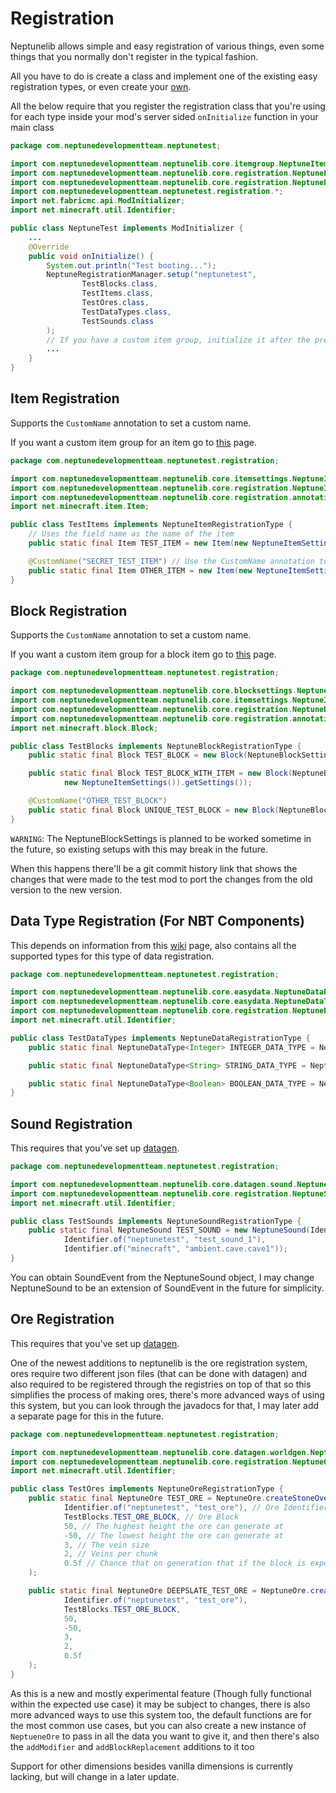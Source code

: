 # Registration

Neptunelib allows simple and easy registration of various things, even some things that you normally don't register in the typical fashion.

All you have to do is create a class and implement one of the existing easy registration types, or even create your [own](%wiki%/custom_registration_types).

All the below require that you register the registration class that you're using for each type inside your mod's server sided `onInitialize` function in your main class
````java
package com.neptunedevelopmentteam.neptunetest;

import com.neptunedevelopmentteam.neptunelib.core.itemgroup.NeptuneItemGroup;
import com.neptunedevelopmentteam.neptunelib.core.registration.NeptuneEasyRegistrationType;
import com.neptunedevelopmentteam.neptunelib.core.registration.NeptuneRegistrationManager;
import com.neptunedevelopmentteam.neptunetest.registration.*;
import net.fabricmc.api.ModInitializer;
import net.minecraft.util.Identifier;

public class NeptuneTest implements ModInitializer {
    ...
    @Override
    public void onInitialize() {
        System.out.println("Test booting...");
        NeptuneRegistrationManager.setup("neptunetest",
                TestBlocks.class,
                TestItems.class,
                TestOres.class,
                TestDataTypes.class,
                TestSounds.class
        );
        // If you have a custom item group, initialize it after the previous function
        ...
    }
}

````

## Item Registration
Supports the `CustomName` annotation to set a custom name.

If you want a custom item group for an item go to [this](%wiki%/item_groups) page.
```java
package com.neptunedevelopmentteam.neptunetest.registration;

import com.neptunedevelopmentteam.neptunelib.core.itemsettings.NeptuneItemSettings;
import com.neptunedevelopmentteam.neptunelib.core.registration.NeptuneItemRegistrationType;
import com.neptunedevelopmentteam.neptunelib.core.registration.annotations.CustomName;
import net.minecraft.item.Item;

public class TestItems implements NeptuneItemRegistrationType {
    // Uses the field name as the name of the item
    public static final Item TEST_ITEM = new Item(new NeptuneItemSettings());

    @CustomName("SECRET_TEST_ITEM") // Use the CustomName annotation to change the name of the item
    public static final Item OTHER_ITEM = new Item(new NeptuneItemSettings());
}
```
## Block Registration
Supports the `CustomName` annotation to set a custom name.

If you want a custom item group for a block item go to [this](%wiki%/item_groups) page.
```java
package com.neptunedevelopmentteam.neptunetest.registration;

import com.neptunedevelopmentteam.neptunelib.core.blocksettings.NeptuneBlockSettings;
import com.neptunedevelopmentteam.neptunelib.core.itemsettings.NeptuneItemSettings;
import com.neptunedevelopmentteam.neptunelib.core.registration.NeptuneBlockRegistrationType;
import com.neptunedevelopmentteam.neptunelib.core.registration.annotations.CustomName;
import net.minecraft.block.Block;

public class TestBlocks implements NeptuneBlockRegistrationType {
    public static final Block TEST_BLOCK = new Block(NeptuneBlockSettings.create().getSettings());

    public static final Block TEST_BLOCK_WITH_ITEM = new Block(NeptuneBlockSettings.createWithItemSettings(
            new NeptuneItemSettings()).getSettings());

    @CustomName("OTHER_TEST_BLOCK")
    public static final Block UNIQUE_TEST_BLOCK = new Block(NeptuneBlockSettings.create().getSettings());
}
```

`WARNING`: The NeptuneBlockSettings is planned to be worked sometime in the future, so existing setups with this may break in the future.

When this happens there'll be a git commit history link that shows the changes that were made to the test mod to port the changes from the old version to the new version.
## Data Type Registration (For NBT Components)
This depends on information from this [wiki](%wiki%/easy_data) page, also contains all the supported types for this type of data registration.
```java
package com.neptunedevelopmentteam.neptunetest.registration;

import com.neptunedevelopmentteam.neptunelib.core.easydata.NeptuneDataRegistry;
import com.neptunedevelopmentteam.neptunelib.core.easydata.NeptuneDataType;
import com.neptunedevelopmentteam.neptunelib.core.registration.NeptuneDataRegistrationType;
import net.minecraft.util.Identifier;

public class TestDataTypes implements NeptuneDataRegistrationType {
    public static final NeptuneDataType<Integer> INTEGER_DATA_TYPE = NeptuneDataRegistry.create(Identifier.of("neptunetest", "integer_data_type"), 0);

    public static final NeptuneDataType<String> STRING_DATA_TYPE = NeptuneDataRegistry.create(Identifier.of("neptunetest", "string_data_type"), "");

    public static final NeptuneDataType<Boolean> BOOLEAN_DATA_TYPE = NeptuneDataRegistry.create(Identifier.of("neptunetest", "boolean_data_type"), false);
}

```
## Sound Registration
This requires that you've set up [datagen](%wiki%/datagen).
```java
package com.neptunedevelopmentteam.neptunetest.registration;

import com.neptunedevelopmentteam.neptunelib.core.datagen.sound.NeptuneSound;
import com.neptunedevelopmentteam.neptunelib.core.registration.NeptuneSoundRegistrationType;
import net.minecraft.util.Identifier;

public class TestSounds implements NeptuneSoundRegistrationType {
    public static final NeptuneSound TEST_SOUND = new NeptuneSound(Identifier.of("neptunetest", "test sound"),
            Identifier.of("neptunetest", "test_sound_1"),
            Identifier.of("minecraft", "ambient.cave.cave1"));
}
```
You can obtain SoundEvent from the NeptuneSound object, I may change NeptuneSound to be an extension of SoundEvent in the future for simplicity.
## Ore Registration
This requires that you've set up [datagen](%wiki%/datagen).

One of the newest additions to neptunelib is the ore registration system, ores require two different json files (that can be done with datagen) and also required to be registered through the registries on top of that so this simplifies the process of making ores, there's more advanced ways of using this system, but you can look through the javadocs for that, I may later add a separate page for this in the future.
```java
package com.neptunedevelopmentteam.neptunetest.registration;

import com.neptunedevelopmentteam.neptunelib.core.datagen.worldgen.NeptuneOre;
import com.neptunedevelopmentteam.neptunelib.core.registration.NeptuneOreRegistrationType;
import net.minecraft.util.Identifier;

public class TestOres implements NeptuneOreRegistrationType {
    public static final NeptuneOre TEST_ORE = NeptuneOre.createStoneOverworldOre(
            Identifier.of("neptunetest", "test_ore"), // Ore Identifier
            TestBlocks.TEST_ORE_BLOCK, // Ore Block
            50, // The highest height the ore can generate at
            -50, // The lowest height the ore can generate at
            3, // The vein size
            2, // Veins per chunk
            0.5f // Chance that on generation that if the block is exposed to air that it'll not generate
    );

    public static final NeptuneOre DEEPSLATE_TEST_ORE = NeptuneOre.createDeepslateOverworldOre(
            Identifier.of("neptunetest", "test_ore"),
            TestBlocks.TEST_ORE_BLOCK,
            50,
            -50,
            3,
            2,
            0.5f
    );
}
```

As this is a new and mostly experimental feature (Though fully functional within the expected use case) it may be subject to changes, there is also more advanced ways to use this system too, the default functions are for the most common use cases, but you can also create a new instance of `NeptueneOre` to pass in all the data you want to give it, and then there's also the `addModifier` and `addBlockReplacement` additions to it too

Support for other dimensions besides vanilla dimensions is currently lacking, but will change in a later update.